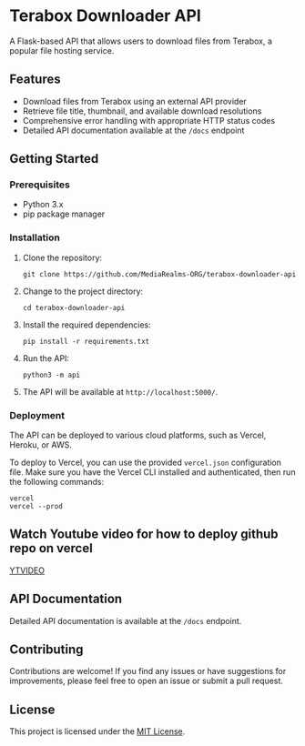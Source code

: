 # Terabox Downloader API

A Flask-based API that allows users to download files from Terabox, a popular file hosting service.

## Features

- Download files from Terabox using an external API provider
- Retrieve file title, thumbnail, and available download resolutions
- Comprehensive error handling with appropriate HTTP status codes
- Detailed API documentation available at the `/docs` endpoint

## Getting Started

### Prerequisites

- Python 3.x
- pip package manager

### Installation

1. Clone the repository:
   ```
   git clone https://github.com/MediaRealms-ORG/terabox-downloader-api
   ```
2. Change to the project directory:
   ```
   cd terabox-downloader-api
   ```
3. Install the required dependencies:
   ```
   pip install -r requirements.txt
   ```
4. Run the API:
   ```
   python3 -m api
   ```
5. The API will be available at `http://localhost:5000/`.

### Deployment

The API can be deployed to various cloud platforms, such as Vercel, Heroku, or AWS.

To deploy to Vercel, you can use the provided `vercel.json` configuration file. Make sure you have the Vercel CLI installed and authenticated, then run the following commands:

```
vercel
vercel --prod
```

## Watch Youtube video for how to deploy github repo on vercel 

[YTVIDEO](https://youtu.be/uJq7hpULx0g?si=uFD83t5OQ5dUa1U2)

## API Documentation

Detailed API documentation is available at the `/docs` endpoint.

## Contributing

Contributions are welcome! If you find any issues or have suggestions for improvements, please feel free to open an issue or submit a pull request.

## License

This project is licensed under the [MIT License](LICENSE).

